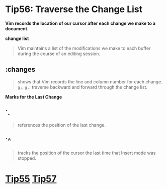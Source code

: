 # Tip56: Traverse the Change List  
  
**Vim records the location of our cursor after each change we make to a document.**  
  
**change list**  
>Vim maintains a list of the modifications we make to each buffer during the course of an editing session.  
  
## :changes  
>shows that Vim records the line and column number for each change.  
>`g;`, `g,`: traverse backward and forward through the change list.  
  
**Marks for the Last Change**  
  
## `.  
>references the position of the last change.  
  
## `^  
>tracks the position of the cursor the last time that Insert mode was stopped.  
  
# [Tip55](tip55.md) [Tip57](tip57.md)

